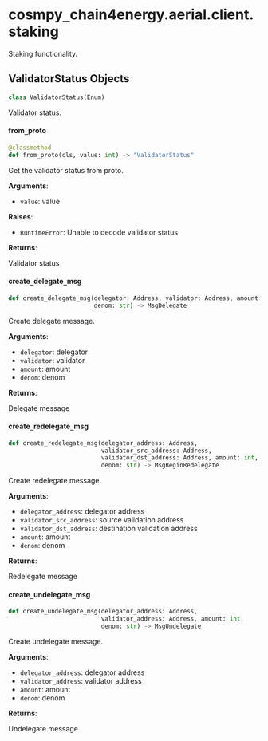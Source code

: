 <a id="cosmpy_lumnetwork.aerial.client.staking"></a>

# cosmpy`_`chain4energy.aerial.client.staking

Staking functionality.

<a id="cosmpy_lumnetwork.aerial.client.staking.ValidatorStatus"></a>

## ValidatorStatus Objects

```python
class ValidatorStatus(Enum)
```

Validator status.

<a id="cosmpy_lumnetwork.aerial.client.staking.ValidatorStatus.from_proto"></a>

#### from`_`proto

```python
@classmethod
def from_proto(cls, value: int) -> "ValidatorStatus"
```

Get the validator status from proto.

**Arguments**:

- `value`: value

**Raises**:

- `RuntimeError`: Unable to decode validator status

**Returns**:

Validator status

<a id="cosmpy_lumnetwork.aerial.client.staking.create_delegate_msg"></a>

#### create`_`delegate`_`msg

```python
def create_delegate_msg(delegator: Address, validator: Address, amount: int,
                        denom: str) -> MsgDelegate
```

Create delegate message.

**Arguments**:

- `delegator`: delegator
- `validator`: validator
- `amount`: amount
- `denom`: denom

**Returns**:

Delegate message

<a id="cosmpy_lumnetwork.aerial.client.staking.create_redelegate_msg"></a>

#### create`_`redelegate`_`msg

```python
def create_redelegate_msg(delegator_address: Address,
                          validator_src_address: Address,
                          validator_dst_address: Address, amount: int,
                          denom: str) -> MsgBeginRedelegate
```

Create redelegate message.

**Arguments**:

- `delegator_address`: delegator address
- `validator_src_address`: source validation address
- `validator_dst_address`: destination validation address
- `amount`: amount
- `denom`: denom

**Returns**:

Redelegate message

<a id="cosmpy_lumnetwork.aerial.client.staking.create_undelegate_msg"></a>

#### create`_`undelegate`_`msg

```python
def create_undelegate_msg(delegator_address: Address,
                          validator_address: Address, amount: int,
                          denom: str) -> MsgUndelegate
```

Create undelegate message.

**Arguments**:

- `delegator_address`: delegator address
- `validator_address`: validator address
- `amount`: amount
- `denom`: denom

**Returns**:

Undelegate message

